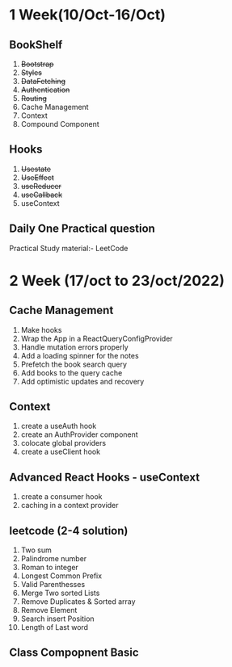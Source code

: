 # 1 Week(10/Oct-16/Oct)

## BookShelf

1. <del>Bootstrap</del>
2. <del>Styles</del>
3. <del>DataFetching</del>
4. <del>Authentication</del>
5. <del>Routing</del>
6. Cache Management
7. Context
8. Compound Component 

## Hooks

1. <del>Usestate</del>
2. <del>UseEffect</del>
3. <del>useReducer</del>
4. <del>useCallback</del>
5. useContext

## Daily One Practical question
 
 Practical Study material:- LeetCode

# 2 Week (17/oct to 23/oct/2022)

## Cache Management
1. Make hooks
2. Wrap the App in a ReactQueryConfigProvider
3. Handle mutation errors properly
4. Add a loading spinner for the notes
5. Prefetch the book search query
6. Add books to the query cache
7. Add optimistic updates and recovery

## Context
1. create a useAuth hook
2. create an AuthProvider component
3. colocate global providers
4. create a useClient hook

##  Advanced React Hooks - useContext
1. create a consumer hook
2. caching in a context provider

## leetcode (2-4 solution)
1. Two sum 
2. Palindrome number
3. Roman to integer
4. Longest Common Prefix
5. Valid Parenthesses
6. Merge Two sorted Lists
7. Remove Duplicates & Sorted array
8. Remove Element
9. Search insert Position
10. Length of Last word

## Class Compopnent Basic 
